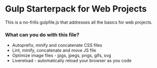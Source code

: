 # Gulp Starterpack for Web Projects
This is a no-frills gulpfile.js that addresses all the basics for web projects.

### What can you do with this file?
* Autoprefix, minify and concatenate CSS files
* Lint, minify, concatenate and move JS file
* Optimize image files - jpgs, jpegs, pngs, gifs, svg
* Livereload - automatically reload your browser as you code

